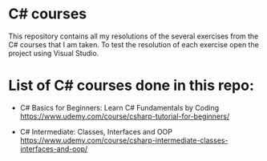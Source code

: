 # C# courses
This repository contains all my resolutions of the several exercises from the C# courses that I am taken. 
To test the resolution of each exercise open the project using Visual Studio.

# List of C# courses done in this repo:

* C# Basics for Beginners: Learn C# Fundamentals by Coding  
https://www.udemy.com/course/csharp-tutorial-for-beginners/

* C# Intermediate: Classes, Interfaces and OOP  
https://www.udemy.com/course/csharp-intermediate-classes-interfaces-and-oop/
